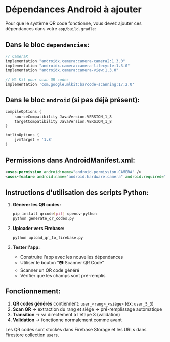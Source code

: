 # Dépendances Android à ajouter

Pour que le système QR code fonctionne, vous devez ajouter ces dépendances dans votre `app/build.gradle`:

## Dans le bloc `dependencies`:

```gradle
// CameraX
implementation "androidx.camera:camera-camera2:1.3.0"
implementation "androidx.camera:camera-lifecycle:1.3.0"
implementation "androidx.camera:camera-view:1.3.0"

// ML Kit pour scan QR codes
implementation 'com.google.mlkit:barcode-scanning:17.2.0'
```

## Dans le bloc `android` (si pas déjà présent):

```gradle
compileOptions {
    sourceCompatibility JavaVersion.VERSION_1_8
    targetCompatibility JavaVersion.VERSION_1_8
}

kotlinOptions {
    jvmTarget = '1.8'
}
```

## Permissions dans AndroidManifest.xml:

```xml
<uses-permission android:name="android.permission.CAMERA" />
<uses-feature android:name="android.hardware.camera" android:required="true" />
```

## Instructions d'utilisation des scripts Python:

1. **Générer les QR codes:**
   ```bash
   pip install qrcode[pil] opencv-python
   python generate_qr_codes.py
   ```

2. **Uploader vers Firebase:**
   ```bash
   python upload_qr_to_firebase.py
   ```

3. **Tester l'app:**
   - Construire l'app avec les nouvelles dépendances
   - Utiliser le bouton "📷 Scanner QR Code"
   - Scanner un QR code généré
   - Vérifier que les champs sont pré-remplis

## Fonctionnement:

1. **QR codes générés** contiennent: `user_<rang>_<siège>` (ex: `user_5_3`)
2. **Scan QR** → extraction du rang et siège → pré-remplissage automatique
3. **Transition** → va directement à l'étape 3 (validation)
4. **Validation** → fonctionne normalement comme avant

Les QR codes sont stockés dans Firebase Storage et les URLs dans Firestore collection `users`.